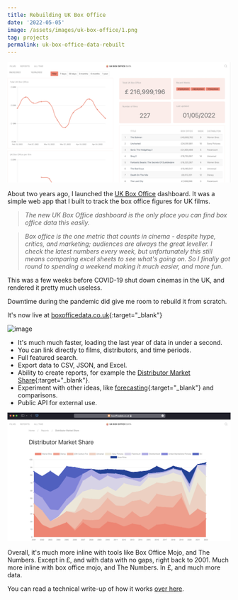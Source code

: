 ```yaml
---
title: Rebuilding UK Box Office
date: '2022-05-05'
image: /assets/images/uk-box-office/1.png
tag: projects
permalink: uk-box-office-data-rebuilt
---
```


![image](/assets/images/uk-box-office/1.png)

About two years ago, I launched the [UK Box Office](./uk-box-office) dashboard. It was a simple web app that I built to track the box office figures for UK films.

> _The new UK Box Office dashboard is the only place you can find box office data this easily._

> _Box office is the one metric that counts in cinema - despite hype, critics, and marketing; audiences are always the great leveller. I check the latest numbers every week, but unfortunately this still means comparing excel sheets to see what's going on. So I finally got round to spending a weekend making it much easier, and more fun._

This was a few weeks before COVID-19 shut down cinemas in the UK, and rendered it pretty much useless.

Downtime during the pandemic did give me room to rebuild it from scratch.

It's now live at [boxofficedata.co.uk](https://boxofficedata.co.uk){:target="\_blank"}

![image](/assets/images/uk-box-office/gif.gif)

- It's much much faster, loading the last year of data in under a second.
- You can link directly to films, distributors, and time periods.
- Full featured search.
- Export data to CSV, JSON, and Excel.
- Ability to create reports, for example the [Distributor Market Share](https://boxofficedata.co.uk/reports/distributor-market-share){:target="\_blank"}.
- Experiment with other ideas, like [forecasting](https://boxofficedata.co.uk/reports/forecast){:target="\_blank"} and comparisons.
- Public API for external use.

![image](/assets/images/uk-box-office/3.png)

Overall, it's much more inline with tools like Box Office Mojo, and The Numbers. Except in £, and with data with no gaps, right back to 2001.
Much more inline with box office mojo, and The Numbers. In £, and much more data.

You can read a technical write-up of how it works [over here](./uk-box-office-data-studio-to-flask).
